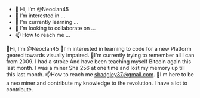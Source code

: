 - 👋 Hi, I’m @Neoclan45
- 👀 I’m interested in ...
- 🌱 I’m currently learning ...
- 💞️ I’m looking to collaborate on ...
- 📫 How to reach me ...

<!---
Neoclan45/Neoclan45 is a ✨ special ✨ repository because its `README.md` (this file) appears on your GitHub profile.
You can click the Preview link to take a look at your changes.
--->
👋Hi, I'm @Neoclan45
👀I'm interested in learning to code for a new
Platform geared towards visually impaired.
🤕I'm currently trying to remember all I can from 2009. I had a stroke
And have been teaching myself Bitcoin again this last month.
I was a miner Sha 256 at one time and lost my memory up till this last month.
📫How to reach me sbadgley37@gmail.com.
💞I m here to be a neo miner and contribute my knowledge to the revolution. I have a lot to contribute.
